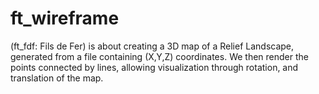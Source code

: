 # ft_wireframe
(ft_fdf: Fils de Fer) is about creating a 3D map of a Relief Landscape, generated from a file containing (X,Y,Z) coordinates. We then render the points connected by lines, allowing visualization through rotation, and translation of the map.
